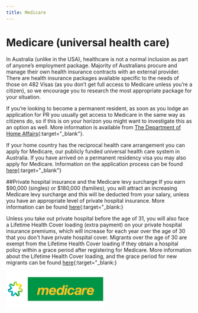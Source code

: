```yaml
---
title: Medicare
---
```


# Medicare (universal health care)

In Australia (unlike in the USA), healthcare is not a normal inclusion as part of anyone’s employment package. Majority of Australians procure and manage their own health insurance contracts with an external provider. There are health insurance packages available specific to the needs of those on 482 Visas (as you don’t get full access to Medicare unless you’re a citizen), so we encourage you to research the most appropriate package for your situation.

If you’re looking to become a permanent resident, as soon as you lodge an application for PR you usually get access to Medicare in the same way as citizens do, so if this is on your horizon you might want to investigate this as an option as well. More information is available from [The Department of Home Affairs](https://www.homeaffairs.gov.au/){:target="\_blank"}.

If your home country has the reciprocal health care arrangement you can apply for Medicare, our publicly funded universal health care system in Australia.
If you have arrived on a permanent residency visa you may also apply for Medicare. Information on the application process can be found [here](https://www.humanservices.gov.au/individuals/services/medicare/medicare-card/enrol/how-enrol-or-re-enrol){:target="\_blank"}

##Private hospital insurance and the Medicare levy surcharge
If you earn $90,000 (singles) or $180,000 (families), you will attract an increasing Medicare levy surcharge and this will be deducted from your salary, unless you have an appropriate level of private hospital insurance. More information can be found [here](https://www.ato.gov.au/individuals/medicare-levy/medicare-levy-surcharge/){:target="\_blank:} 

Unless you take out private hospital before the age of 31, you will also face a Lifetime Health Cover loading (extra payment) on your private hospital insurance premiums, which will increase for each year over the age of 30 that you don't have private hospital cover. Migrants over the age of 30 are exempt from the Lifetime Health Cover loading if they obtain a hospital policy within a grace period after registering for Medicare.  More information about the Lifetime Health Cover loading, and the grace period for new migrants can be found [here](https://www.privatehealth.gov.au/healthinsurance/incentivessurcharges/lifetimehealthcover.htm){:target="\_blank:} 

![Medicare](/images/medicare.png?style=center 'Medicare')
